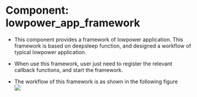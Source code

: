 # Component: lowpower_app_framework

* This component provides a framework of lowpower application. This framework is based on deepsleep function, and designed a workflow of typical lowpower application.
* When use this framework, user just need to register the relevant callback functions, and start the framework.

* The workflow of this framework is as shown in the following figure  
![](../../../documents/_static/lowpower_evb/workflow_of_framwork.png)  
